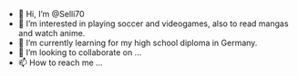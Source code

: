 - 👋 Hi, I’m @Selli70
- 👀 I’m interested in playing soccer and videogames, also to read mangas and watch anime.
- 🌱 I’m currently learning for my high school diploma in Germany.
- 💞️ I’m looking to collaborate on ...
- 📫 How to reach me ...

<!---
Selli70/Selli70 is a ✨ special ✨ repository because its `README.md` (this file) appears on your GitHub profile.
You can click the Preview link to take a look at your changes.
--->
